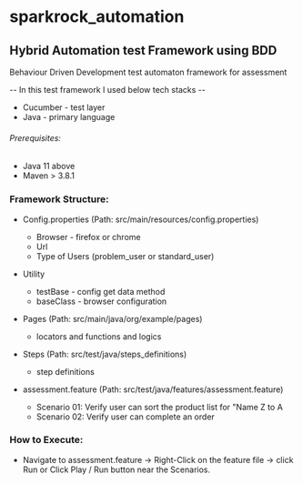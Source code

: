 # sparkrock_automation

##  Hybrid Automation test Framework using BDD

Behaviour Driven Development test automaton framework for assessment

-- In this test framework I used below tech stacks --
* Cucumber - test layer
* Java - primary language

###### Prerequisites:
* Java 11 above
* Maven > 3.8.1


### Framework Structure:
* Config.properties (Path: src/main/resources/config.properties)
    * Browser - firefox or chrome
    * Url
    * Type of Users (problem_user or standard_user)

* Utility
    * testBase  - config get data method
    * baseClass - browser configuration

* Pages (Path: src/main/java/org/example/pages)
    * locators and functions and logics

* Steps (Path: src/test/java/steps_definitions)
    * step definitions

* assessment.feature (Path: src/test/java/features/assessment.feature)
    * Scenario 01: Verify user can sort the product list for "Name Z to A
    * Scenario 02: Verify user can complete an order
        
    
### How to Execute:
* Navigate to assessment.feature -> Right-Click on the feature file -> click Run or Click Play / Run button near the Scenarios.

